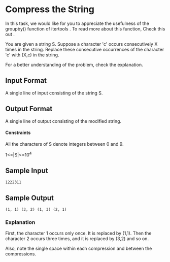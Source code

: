 # Compress the String

In this task, we would like for you to appreciate the usefulness of the groupby() function of itertools . To read more about this function, Check this out .

You are given a string S. Suppose a character 'c' occurs consecutively X times in the string. Replace these consecutive occurrences of the character 'c' with \(X,c\) in the string.

For a better understanding of the problem, check the explanation.

## Input Format

A single line of input consisting of the string S.

## Output Format

A single line of output consisting of the modified string.

#### Constraints

All the characters of S denote integers between 0 and 9.

1\<=|S|\<=10<sup>4</sup>
## Sample Input
```
1222311
```
## Sample Output
```
(1, 1) (3, 2) (1, 3) (2, 1)
```
### Explanation

First, the character 1 occurs only once. It is replaced by \(1,1\). Then the character 2 occurs three times, and it is replaced by \(3,2\) and so on.

Also, note the single space within each compression and between the compressions.
